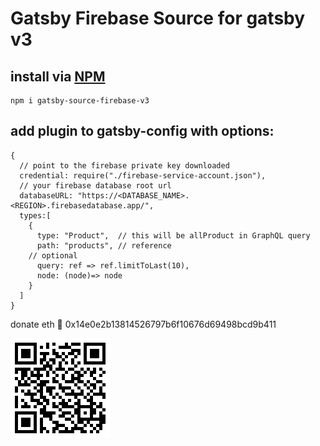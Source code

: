 # Gatsby Firebase Source for gatsby v3

## install via [NPM](https://www.npmjs.com/package/gatsby-source-firebase-v3)
```
npm i gatsby-source-firebase-v3
```

## add plugin to gatsby-config with options:
```
{
  // point to the firebase private key downloaded
  credential: require("./firebase-service-account.json"),
  // your firebase database root url
  databaseURL: "https://<DATABASE_NAME>.<REGION>.firebasedatabase.app/",
  types:[
    {
      type: "Product",  // this will be allProduct in GraphQL query
      path: "products", // reference
    // optional
      query: ref => ref.limitToLast(10), 
      node: (node)=> node
    }
  ]
}
```

donate eth 💸 0x14e0e2b13814526797b6f10676d69498bcd9b411

![eth address](https://github.com/apotox/gatsby-source-firebase-v3/blob/master/assets/eth_wallet.png?raw=true)
